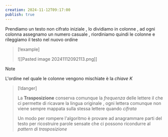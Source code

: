 ```yaml
---
creation: 2024-11-12T09:17:00
publish: true
---
```

Prendiamo un testo non cifrato iniziale , lo dividiamo in colonne , ad ogni colonna assegnamo un numero casuale , riordiniamo quindi le colonne e rileggiamo il testo nel nuovo ordine 

>[!example] 
>
>![[Pasted image 20241112092113.png]]

>[!note] 
>L'ordine nel quale le colonne vengono mischiate è la *chiave* $K$

>[!danger] 
>
>La **Trasposizione** conserva comunque la *frequenza* delle lettere il che ci permette di ricavare la lingua originale , ogni lettera comunque non viene sempre mappata sulla stessa lettere quando *cifrata*
>
>Un modo per rompere l'algoritmo è provare ad anagrammare parti del testo per ricostruire parole sensate che ci possono ricondurre al *pattern di trasposizione*
